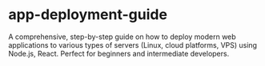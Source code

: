 # app-deployment-guide
A comprehensive, step-by-step guide on how to deploy modern web applications to various types of servers (Linux, cloud platforms, VPS) using Node.js, React. Perfect for beginners and intermediate developers.
